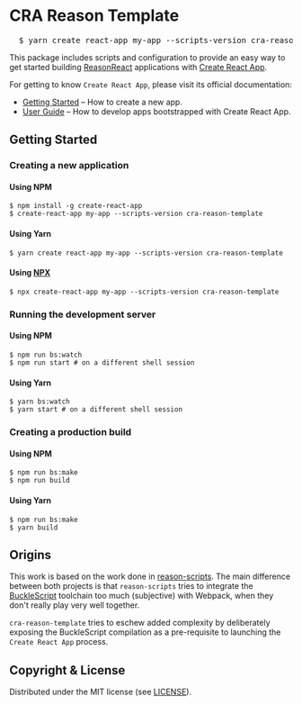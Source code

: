 # CRA Reason Template

<pre align="center">
  $ yarn create react-app my-app --scripts-version cra-reason-template
</pre>

This package includes scripts and configuration to provide an easy way to get
started building [ReasonReact](https://reasonml.github.io/reason-react/)
applications with [Create React
App](https://github.com/facebook/create-react-app).

For getting to know `Create React App`, please visit its official
documentation:

- [Getting
  Started](https://facebook.github.io/create-react-app/docs/getting-started) –
  How to create a new app.
- [User Guide](https://facebook.github.io/create-react-app/) – How to develop
  apps bootstrapped with Create React App.

## Getting Started

### Creating a new application

#### Using NPM

```shell;
$ npm install -g create-react-app
$ create-react-app my-app --scripts-version cra-reason-template
```

#### Using Yarn

```shell;
$ yarn create react-app my-app --scripts-version cra-reason-template
```

#### Using [NPX](https://www.npmjs.com/package/npx)

```shell;
$ npx create-react-app my-app --scripts-version cra-reason-template
```

### Running the development server

#### Using NPM

```shell
$ npm run bs:watch
$ npm run start # on a different shell session
```

#### Using Yarn

```shell
$ yarn bs:watch
$ yarn start # on a different shell session
```

### Creating a production build

#### Using NPM

```shell
$ npm run bs:make
$ npm run build
```

#### Using Yarn

```shell
$ npm run bs:make
$ yarn build
```

## Origins

This work is based on the work done in
[reason-scripts](https://github.com/rrdelaney/reason-scripts). The main
difference between both projects is that `reason-scripts` tries to integrate
the [BuckleScript](https://bucklescript.github.io) toolchain too much
(subjective) with Webpack, when they don't really play very well together.

`cra-reason-template` tries to eschew added complexity by deliberately exposing
the BuckleScript compilation as a pre-requisite to launching the `Create React
App` process.

## Copyright & License

Distributed under the MIT license (see [LICENSE](./LICENSE)).

